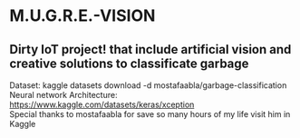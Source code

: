 # M.U.G.R.E.-VISION
## Dirty IoT project! that include artificial vision and creative solutions to classificate garbage
Dataset: kaggle datasets download -d mostafaabla/garbage-classification<br>
Neural network Architecture:  https://www.kaggle.com/datasets/keras/xception<br>
Special thanks to mostafaabla for save so many hours of my life visit him in Kaggle
